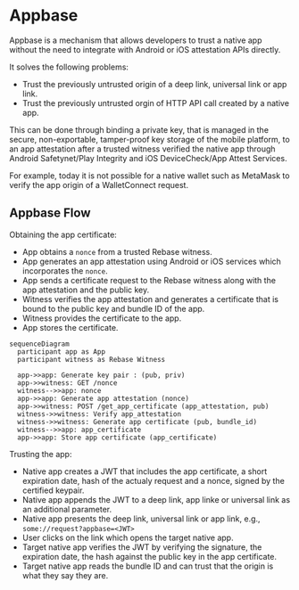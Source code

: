 # Appbase

Appbase is a mechanism that allows developers to trust a native app without the need to integrate with Android or iOS attestation APIs directly.

It solves the following problems:

- Trust the previously untrusted origin of a deep link, universal link or app link.
- Trust the previously untrusted orgin of HTTP API call created by a native app.

This can be done through binding a private key, that is managed in the secure, non-exportable, tamper-proof key storage of the mobile platform, to an app attestation after a trusted witness verified the native app through Android Safetynet/Play Integrity and iOS DeviceCheck/App Attest Services. 

For example, today it is not possible for a native wallet such as MetaMask to verify the app origin of a WalletConnect request.

## Appbase Flow

Obtaining the app certificate:

- App obtains a `nonce` from a trusted Rebase witness.
- App generates an app attestation using Android or iOS services which incorporates the `nonce`.
- App sends a certificate request to the Rebase witness along with the app attestation and the public key.
- Witness verifies the app attestation and generates a certificate that is bound to the public key and bundle ID of the app.
- Witness provides the certificate to the app.
- App stores the certificate.

```mermaid
sequenceDiagram
  participant app as App
  participant witness as Rebase Witness

  app->>app: Generate key pair : (pub, priv)
  app->>witness: GET /nonce
  witness-->>app: nonce
  app->>app: Generate app attestation (nonce)
  app->>witness: POST /get_app_certificate (app_attestation, pub)
  witness->>witness: Verify app_attestation
  witness->>witness: Generate app certificate (pub, bundle_id)
  witness-->>app: app_certificate
  app->>app: Store app certificate (app_certificate)
```

Trusting the app:

- Native app creates a JWT that includes the app certificate, a short expiration date, hash of the actualy request and a nonce, signed by the certified keypair.
- Native app appends the JWT to a deep link, app linke or universal link as an additional parameter.
- Native app presents the deep link, universal link or app link, e.g., `some://request?appbase=<JWT>`
- User clicks on the link which opens the target native app.
- Target native app verifies the JWT by verifying the signature, the expiration date, the hash against the public key in the app certificate.
- Target native app reads the bundle ID and can trust that the origin is what they say they are.

